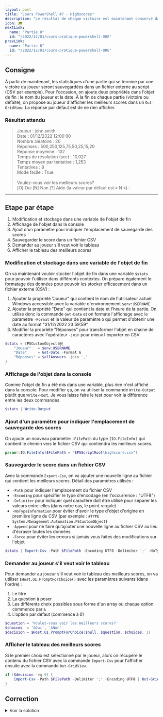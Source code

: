 ```yaml
---
layout: post
title: "Cours PowerShell #7 - Highscores"
description: "Le résultat de chaque victoire est maintenant conservé dans un fichier externe pour stocker toutes les victoires du joueur"
icon: 🎓
nextLink:
  name: "Partie 8"
  id: "/2022/12/01/cours-pratique-powershell-008"
prevLink:
  name: "Partie 6"
  id: "/2022/12/01/cours-pratique-powershell-006"
---
```


## Consigne

À partir de maintenant, les statistiques d'une partie qui se termine par une victoire du joueur seront sauvegardées dans un fichier externe au script (CSV par exemple). Pour l'occasion, on ajoute deux propriétés dans l'objet de fin : le nom du joueur et la date. À la fin de chaque partie (victoire ou défaite), on propose au joueur d'afficher les meilleurs scores dans un `Out-GridView`. La réponse par défaut est de ne rien afficher.

### Résultat attendu

> Joueur                    : john.smith\
> Date                      : 01/12/2022 12:00:00\
> Nombre aléatoire          : 20\
> Réponses                  : 500,250,125,75,50,25,15,20\
> Réponse moyenne           : 132\
> Temps de résolution (sec) : 10,027\
> Temps moyen par tentative : 1,253\
> Tentatives                : 8\
> Mode facile               : True\
> \
> Voulez-vous voir les meilleurs scores?\
> [O] Oui  [N] Non  [?] Aide (la valeur par défaut est « N ») :

---

## Etape par étape

1. Modification et stockage dans une variable de l'objet de fin
2. Affichage de l'objet dans la console
3. Ajout d'un paramètre pour indiquer l'emplacement de sauvegarde des scores
4. Sauvegarder le score dans un fichier CSV
5. Demander au joueur s'il veut voir le tableau
6. Afficher le tableau des meilleurs scores

### Modification et stockage dans une variable de l'objet de fin

On va maintenant vouloir stocker l'objet de fin dans une variable `$stats` pour pouvoir l'utiliser dans différents contextes. On prépare également le formatage des données pour pouvoir les stocker efficacement dans un fichier externe (CSV) :

1. Ajouter la propriété "Joueur" qui contient le nom de l'utilisateur actuel Windows accessible avec la variable d'environnement `$env:USERNAME`
2. Ajouter la propriété "Date" qui contient la date et l'heure de la partie. On utilise donc la commande `Get-Date` et on formate l'affichage avec le paramètre `-Format` et la valeur de paramètre `G` qui permet d'obtenir une date au format "31/12/2022 23:59:59"
3. Modifier la propriété "Réponses" pour transformer l'objet en chaine de caractères avec l'opérateur `-join` pour mieux l'exporter en CSV

```powershell
$stats = [PSCustomObject]@{
    "Joueur"   = $env:USERNAME
    "Date"     = Get-Date -Format G
    "Réponses" = $allAnswers -join ','
}
```

### Affichage de l'objet dans la console

Comme l'objet de fin a été mis dans une variable, plus rien n'est affiché dans la console. Pour modifier ça, on va utiliser la commande `Write-Output` plutôt que `Write-Host`. Je vous laisse faire le test pour voir la différence entre les deux commandes.

```powershell
$stats | Write-Output
```

### Ajout d'un paramètre pour indiquer l'emplacement de sauvegarde des scores

On ajoute un nouveau paramètre `-FilePath` du type `[IO.FileInfo]` qui contient le chemin vers le fichier CSV qui contiendra les meilleurs scores.

```powershell
param([IO.FileInfo]$FilePath = "$PSScriptRoot\highscore.csv")
```

### Sauvegarder le score dans un fichier CSV

Avec la commande `Export-Csv`, on va ajouter une nouvelle ligne au fichier qui contient les meilleurs scores. Détail des paramètres utilisés :

- `-Path` pour indiquer l'emplacement du fichier CSV
- `-Encoding` pour spécifier le type d'encodage (en l'occurrence  : "UTF8")
- `-Delimiter` pour indiquer quel caractère doit être utilisé pour séparer les valeurs entre-elles (dans notre cas, le point-virgule)
- `-NoTypeInformation` pour éviter d'avoir le type d'objet d'origine en première ligne du CSV (par exemple : `#TYPE System.Management.Automation.PSCustomObject`)
- `-Append` pour ne faire qu'ajouter une nouvelle ligne au fichier CSV au lieu d'écraser toutes les données
- `-Force` pour éviter les erreurs si jamais vous faites des modifications sur l'objet

```powershell
$stats | Export-Csv -Path $FilePath -Encoding UTF8 -Delimiter ';' -NoTypeInformation -Append -Force
```

### Demander au joueur s'il veut voir le tableau

Pour demander au joueur s'il veut voir le tableau des meilleurs scores, on va utiliser `$Host.UI.PromptForChoice()` avec les paramètres suivants (dans l'ordre) :  

1. Le titre
2. La question à poser 
3. Les différents choix possibles sous forme d'un array où chaque option commence par `&`
4. L'option par défaut (commence à 0)

```powershell
$question = 'Voulez-vous voir les meilleurs scores?'
$choices  = '&Oui', '&Non'
$decision = $Host.UI.PromptForChoice($null, $question, $choices, 1)
```

### Afficher le tableau des meilleurs scores

Si le premier choix est sélectionné par le joueur, alors on récupère le contenu du fichier CSV avec la commande `Import-Csv` pour l'afficher ensuite avec la commande `Out-GridView`.

```powershell
if ($decision -eq 0) {
    Import-Csv -Path $FilePath -Delimiter ';' -Encoding UTF8 | Out-GridView -Title "Meilleurs scores"
}
```

## Correction

<details>
    <summary>Voir la solution</summary>
    <a href="https://github.com/leobouard/leobouard.github.io/blob/main/assets/scripts/cours-pratique-powershell-007.ps1">cours-pratique-powershell-007.ps1</a>
</details>